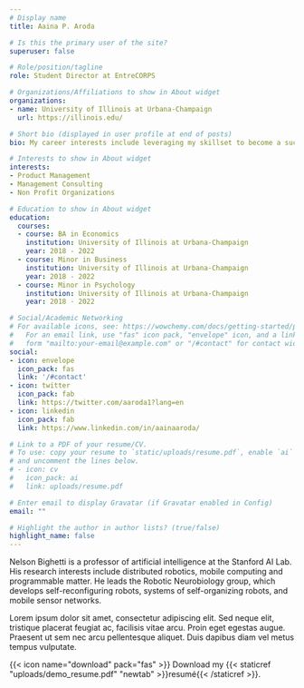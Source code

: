 ```yaml
---
# Display name
title: Aaina P. Aroda

# Is this the primary user of the site?
superuser: false

# Role/position/tagline
role: Student Director at EntreCORPS

# Organizations/Affiliations to show in About widget
organizations:
- name: University of Illinois at Urbana-Champaign
  url: https://illinois.edu/

# Short bio (displayed in user profile at end of posts)
bio: My career interests include leveraging my skillset to become a successful project manager

# Interests to show in About widget
interests:
- Product Management
- Management Consulting
- Non Profit Organizations

# Education to show in About widget
education:
  courses:
  - course: BA in Economics
    institution: University of Illinois at Urbana-Champaign
    year: 2018 - 2022
  - course: Minor in Business
    institution: University of Illinois at Urbana-Champaign
    year: 2018 - 2022
  - course: Minor in Psychology
    institution: University of Illinois at Urbana-Champaign
    year: 2018 - 2022

# Social/Academic Networking
# For available icons, see: https://wowchemy.com/docs/getting-started/page-builder/#icons
#   For an email link, use "fas" icon pack, "envelope" icon, and a link in the
#   form "mailto:your-email@example.com" or "/#contact" for contact widget.
social:
- icon: envelope
  icon_pack: fas
  link: '/#contact'
- icon: twitter
  icon_pack: fab
  link: https://twitter.com/aaroda1?lang=en
- icon: linkedin
  icon_pack: fab
  link: https://www.linkedin.com/in/aainaaroda/

# Link to a PDF of your resume/CV.
# To use: copy your resume to `static/uploads/resume.pdf`, enable `ai` icons in `params.toml`, 
# and uncomment the lines below.
# - icon: cv
#   icon_pack: ai
#   link: uploads/resume.pdf

# Enter email to display Gravatar (if Gravatar enabled in Config)
email: ""

# Highlight the author in author lists? (true/false)
highlight_name: false
---
```


Nelson Bighetti is a professor of artificial intelligence at the Stanford AI Lab. His research interests include distributed robotics, mobile computing and programmable matter. He leads the Robotic Neurobiology group, which develops self-reconfiguring robots, systems of self-organizing robots, and mobile sensor networks.

Lorem ipsum dolor sit amet, consectetur adipiscing elit. Sed neque elit, tristique placerat feugiat ac, facilisis vitae arcu. Proin eget egestas augue. Praesent ut sem nec arcu pellentesque aliquet. Duis dapibus diam vel metus tempus vulputate.

{{< icon name="download" pack="fas" >}} Download my {{< staticref "uploads/demo_resume.pdf" "newtab" >}}resumé{{< /staticref >}}.
